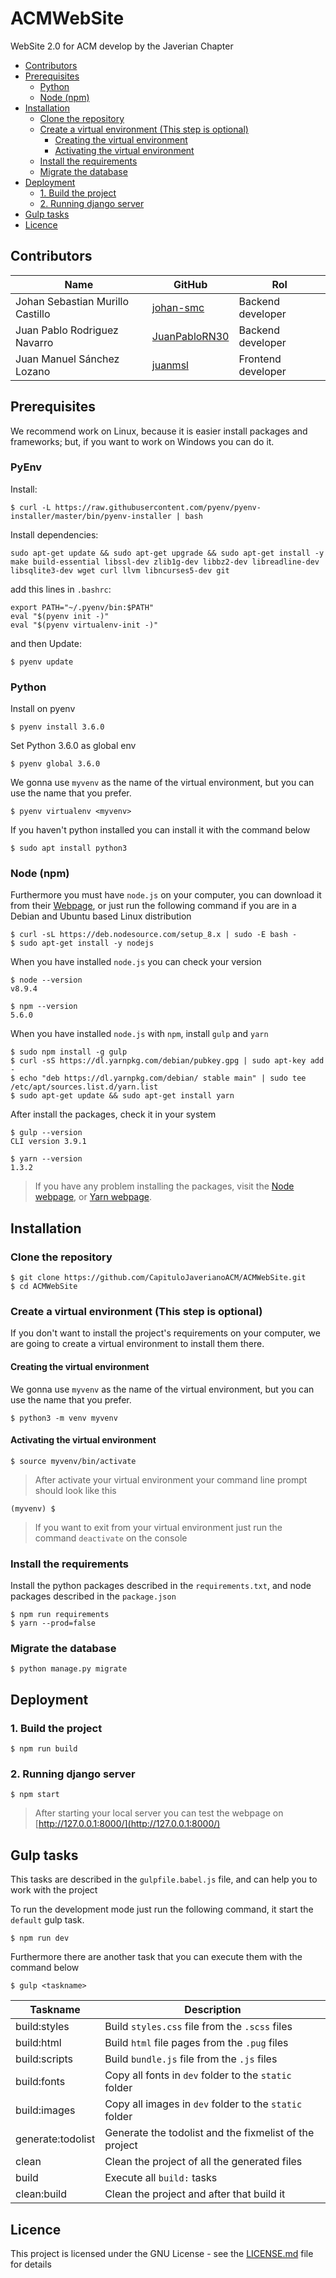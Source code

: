 # ACMWebSite
WebSite 2.0 for ACM develop by the Javerian Chapter

- [Contributors](#contributors)
- [Prerequisites](#prerequisites)
	- [Python](#python)
	- [Node (npm)](#node-npm)
- [Installation](#installation)
	- [Clone the repository](#clone-the-repository)
	- [Create a virtual environment (This step is optional)](#create-a-virtual-environment-this-step-is-optional)
		- [Creating the virtual environment](#creating-the-virtual-environment)
		- [Activating the virtual environment](#activating-the-virtual-environment)
	- [Install the requirements](#install-the-requirements)
	- [Migrate the database](#migrate-the-database)
- [Deployment](#deployment)
	- [1. Build the project](#1-build-the-project)
	- [2. Running django server](#2-running-django-server)
- [Gulp tasks](#gulp-tasks)
- [Licence](#licence)

## Contributors
| Name                             | GitHub                                            | Rol                |
| -------------------------------- | ------------------------------------------------- | ------------------ |
| Johan Sebastian Murillo Castillo | [johan-smc](https://github.com/johan-smc)         | Backend developer  |
| Juan Pablo Rodriguez Navarro     | [JuanPabloRN30](https://github.com/JuanPabloRN30) | Backend developer  |
| Juan Manuel Sánchez Lozano       | [juanmsl](https://github.com/juanmsl)             | Frontend developer |


## Prerequisites

We recommend work on Linux, because it is easier install packages and frameworks; but, if you want to work on Windows you can do it.

### PyEnv

Install:

```
$ curl -L https://raw.githubusercontent.com/pyenv/pyenv-installer/master/bin/pyenv-installer | bash
```

Install dependencies:

```
sudo apt-get update && sudo apt-get upgrade && sudo apt-get install -y make build-essential libssl-dev zlib1g-dev libbz2-dev libreadline-dev libsqlite3-dev wget curl llvm libncurses5-dev git
```

add this lines in `.bashrc`:

```
export PATH="~/.pyenv/bin:$PATH"
eval "$(pyenv init -)"
eval "$(pyenv virtualenv-init -)"
```

and then Update:

```
$ pyenv update
```

### Python

Install on pyenv

```shell
$ pyenv install 3.6.0
```

Set Python 3.6.0 as global env

```shell
$ pyenv global 3.6.0
```

We gonna use `myvenv` as the name of the virtual environment, but you can use the name that you prefer.

```shell
$ pyenv virtualenv <myvenv>
```

If you haven't python installed you can install it with the command below

```shell
$ sudo apt install python3
```

### Node (npm)

Furthermore you must have `node.js` on your computer, you can download it from their [Webpage](https://nodejs.org/en/download/package-manager/), or just run the following command if you are in a Debian and Ubuntu based Linux distribution

```shell
$ curl -sL https://deb.nodesource.com/setup_8.x | sudo -E bash -
$ sudo apt-get install -y nodejs
```

When you have installed `node.js` you can check your version

```shell
$ node --version
v8.9.4

$ npm --version
5.6.0
```

When you have installed `node.js` with `npm`, install `gulp` and `yarn`

```shell
$ sudo npm install -g gulp
$ curl -sS https://dl.yarnpkg.com/debian/pubkey.gpg | sudo apt-key add -
$ echo "deb https://dl.yarnpkg.com/debian/ stable main" | sudo tee /etc/apt/sources.list.d/yarn.list
$ sudo apt-get update && sudo apt-get install yarn
```

After install the packages, check it in your system
```shell
$ gulp --version
CLI version 3.9.1

$ yarn --version
1.3.2
```

> If you have any problem installing the packages, visit the [Node webpage](https://nodejs.org/en/download/package-manager/), or [Yarn webpage](https://yarnpkg.com/en/docs/install).

## Installation
### Clone the repository

```shell
$ git clone https://github.com/CapituloJaverianoACM/ACMWebSite.git
$ cd ACMWebSite
```

### Create a virtual environment (This step is optional)

If you don't want to install the project's requirements on your computer, we are going to create a virtual environment to install them there.

#### Creating the virtual environment

We gonna use `myvenv` as the name of the virtual environment, but you can use the name that you prefer.

```shell
$ python3 -m venv myvenv
```

#### Activating the virtual environment

```shell
$ source myvenv/bin/activate
```

> After activate your virtual environment your command line prompt should look like this

```shell
(myvenv) $
```

> If you want to exit from your virtual environment just run the command `deactivate` on the console

### Install the requirements

Install the python packages described in the `requirements.txt`, and node packages described in the `package.json`

```shell
$ npm run requirements
$ yarn --prod=false
```

### Migrate the database

```shell
$ python manage.py migrate
```

## Deployment

### 1. Build the project

```shell
$ npm run build
```

### 2. Running django server

```shell
$ npm start
```

> After starting your local server you can test the webpage on [http://127.0.0.1:8000/](http://127.0.0.1:8000/)

## Gulp tasks

This tasks are described in the `gulpfile.babel.js` file, and can help you to work with the project

To run the development mode just run the following command, it start the `default` gulp task.

```shell
$ npm run dev
```

Furthermore there are another task that you can execute them with the command below

```shell
$ gulp <taskname>
```

| Taskname          | Description                                            |
| ----------------- | ------------------------------------------------------ |
| build:styles      | Build `styles.css` file from the `.scss` files         |
| build:html        | Build `html` file pages from the `.pug` files          |
| build:scripts     | Build `bundle.js` file from the `.js` files            |
| build:fonts       | Copy all fonts in `dev` folder to the `static` folder  |
| build:images      | Copy all images in `dev` folder to the `static` folder |
| generate:todolist | Generate the todolist and the fixmelist of the project |
| clean             | Clean the project of all the generated files           |
| build             | Execute all `build:` tasks                             |
| clean:build       | Clean the project and after that build it              |

## Licence
This project is licensed under the GNU License - see the [LICENSE.md](https://github.com/CapituloJaverianoACM/ACMWebSite/blob/master/LICENSE) file for details
